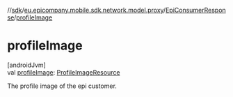//[sdk](../../../index.md)/[eu.epicompany.mobile.sdk.network.model.proxy](../index.md)/[EpiConsumerResponse](index.md)/[profileImage](profile-image.md)

# profileImage

[androidJvm]\
val [profileImage](profile-image.md): [ProfileImageResource](../../eu.epicompany.mobile.sdk.network.model/-profile-image-resource/index.md)

The profile image of the epi customer.
